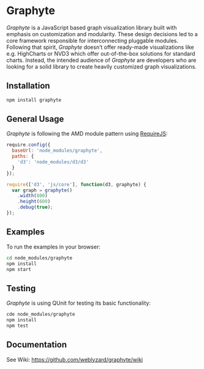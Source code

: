 # Graphyte

_Graphyte_ is a JavaScript based graph visualization library built with emphasis on customization and modularity. These design decisions led to a core framework responsible for interconnecting pluggable modules. Following that spirit, _Graphyte_ doesn’t offer ready-made visualizations like e.g. HighCharts or NVD3 which offer out-of-the-box solutions for standard charts. Instead, the intended audience of _Graphyte_ are developers who are looking for a solid library to create heavily customized graph visualizations. 

## Installation

```bash
npm install graphyte
```

## General Usage

_Graphyte_ is following the AMD module pattern using [RequireJS](http://requirejs.org):

```javascript
require.config({
  baseUrl: 'node_modules/graphyte',
  paths: {
    'd3': 'node_modules/d3/d3'
  }
});

require(['d3', 'js/core'], function(d3, graphyte) {
  var graph = graphyte()
    .width(800)
    .height(600)
    .debug(true);
});
```

## Examples

To run the examples in your browser:

```bash
cd node_modules/graphyte
npm install
npm start
```

## Testing

_Graphyte_ is using QUnit for testing its basic functionality:

```bash
cde node_modules/graphyte
npm install
npm test
```

## Documentation

See Wiki: <https://github.com/weblyzard/graphyte/wiki>
